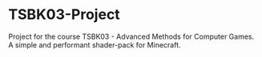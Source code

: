 # TSBK03-Project
Project for the course TSBK03 - Advanced Methods for Computer Games. A simple and performant shader-pack for Minecraft.
